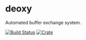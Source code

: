 # deoxy

Automated buffer exchange system.

[![Build Status](https://travis-ci.org/Aehmlo/deoxy.svg?branch=master)](https://travis-ci.org/Aehmlo/deoxy)
[![Crate](https://img.shields.io/crates/v/deoxy.svg)](https://crates.io/crates/deoxy)
